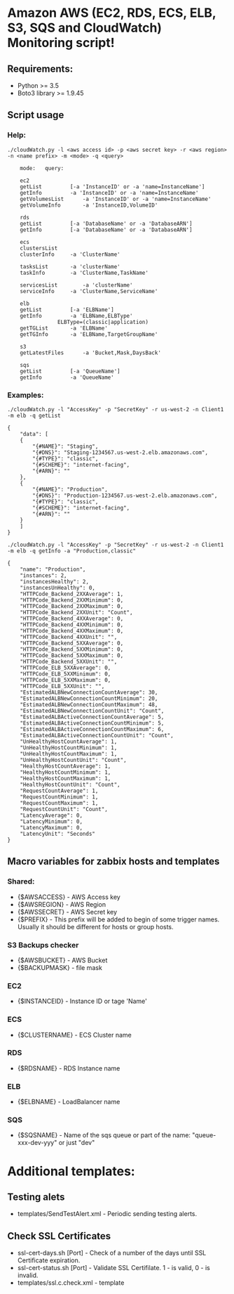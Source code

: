 # Amazon AWS (EC2, RDS, ECS, ELB, S3, SQS and CloudWatch) Monitoring script!

## Requirements:
 * Python >= 3.5
 * Boto3 library >= 1.9.45

## Script usage

### Help:

~~~
./cloudWatch.py -l <aws access id> -p <aws secret key> -r <aws region> -n <name prefix> -m <mode> -q <query>

    mode:	query:

    ec2
	getList			[-a 'InstanceID' or -a 'name=InstanceName']
	getInfo			-a 'InstanceID' or -a 'name=InstanceName'
	getVolumesList		-a 'InstanceID' or -a 'name=InstanceName'
	getVolumeInfo		-a 'InstanceID,VolumeID'
 
    rds
	getList			[-a 'DatabaseName' or -a 'DatabaseARN']
	getInfo			[-a 'DatabaseName' or -a 'DatabaseARN']
 
    ecs
	clustersList
	clusterInfo		-a 'ClusterName'
 
	tasksList		-a 'clusterName'
	taskInfo		-a 'ClusterName,TaskName'
 
	servicesList		-a 'clusterName'
	serviceInfo		-a 'ClusterName,ServiceName'
 
    elb
	getList			[-a 'ELBName']
	getInfo			-a 'ELBName,ELBType'
			    ELBType=(classic|application)
	getTGList		-a 'ELBName'
	getTGInfo		-a 'ELBName,TargetGroupName'
 
    s3
	getLatestFiles		-a 'Bucket,Mask,DaysBack'
 
    sqs
	getList			[-a 'QueueName']
	getInfo			-a 'QueueName'
~~~

### Examples:

```./cloudWatch.py -l "AccessKey" -p "SecretKey" -r us-west-2 -n Client1 -m elb -q getList```

~~~
{
    "data": [
	{
	    "{#NAME}": "Staging",
	    "{#DNS}": "Staging-1234567.us-west-2.elb.amazonaws.com",
	    "{#TYPE}": "classic",
	    "{#SCHEME}": "internet-facing",
	    "{#ARN}": ""
	},
	{
	    "{#NAME}": "Production",
	    "{#DNS}": "Production-1234567.us-west-2.elb.amazonaws.com",
	    "{#TYPE}": "classic",
	    "{#SCHEME}": "internet-facing",
	    "{#ARN}": ""
	}
    ]
}
~~~

```./cloudWatch.py -l "AccessKey" -p "SecretKey" -r us-west-2 -n Client1 -m elb -q getInfo -a "Production,classic"```

~~~
{
    "name": "Production",
    "instances": 2,
    "instancesHealthy": 2,
    "instancesUnHealthy": 0,
    "HTTPCode_Backend_2XXAverage": 1,
    "HTTPCode_Backend_2XXMinimum": 0,
    "HTTPCode_Backend_2XXMaximum": 0,
    "HTTPCode_Backend_2XXUnit": "Count",
    "HTTPCode_Backend_4XXAverage": 0,
    "HTTPCode_Backend_4XXMinimum": 0,
    "HTTPCode_Backend_4XXMaximum": 0,
    "HTTPCode_Backend_4XXUnit": "",
    "HTTPCode_Backend_5XXAverage": 0,
    "HTTPCode_Backend_5XXMinimum": 0,
    "HTTPCode_Backend_5XXMaximum": 0,
    "HTTPCode_Backend_5XXUnit": "",
    "HTTPCode_ELB_5XXAverage": 0,
    "HTTPCode_ELB_5XXMinimum": 0,
    "HTTPCode_ELB_5XXMaximum": 0,
    "HTTPCode_ELB_5XXUnit": "",
    "EstimatedALBNewConnectionCountAverage": 30,
    "EstimatedALBNewConnectionCountMinimum": 20,
    "EstimatedALBNewConnectionCountMaximum": 48,
    "EstimatedALBNewConnectionCountUnit": "Count",
    "EstimatedALBActiveConnectionCountAverage": 5,
    "EstimatedALBActiveConnectionCountMinimum": 5,
    "EstimatedALBActiveConnectionCountMaximum": 6,
    "EstimatedALBActiveConnectionCountUnit": "Count",
    "UnHealthyHostCountAverage": 1,
    "UnHealthyHostCountMinimum": 1,
    "UnHealthyHostCountMaximum": 1,
    "UnHealthyHostCountUnit": "Count",
    "HealthyHostCountAverage": 1,
    "HealthyHostCountMinimum": 1,
    "HealthyHostCountMaximum": 1,
    "HealthyHostCountUnit": "Count",
    "RequestCountAverage": 1,
    "RequestCountMinimum": 1,
    "RequestCountMaximum": 1,
    "RequestCountUnit": "Count",
    "LatencyAverage": 0,
    "LatencyMinimum": 0,
    "LatencyMaximum": 0,
    "LatencyUnit": "Seconds"
}
~~~

## Macro variables for zabbix hosts and templates

### Shared:

* {$AWSACCESS} - AWS Access key
* {$AWSREGION} - AWS Region
* {$AWSSECRET} - AWS Secret key
* {$PREFIX}    - This prefix will be added to begin of some trigger names. Usually it should be different for hosts or group hosts.

### S3 Backups checker

* {$AWSBUCKET} - AWS Bucket
* {$BACKUPMASK} - file mask

### EC2

* {$INSTANCEID} - Instance ID or tage 'Name'

### ECS

* {$CLUSTERNAME} - ECS Cluster name

### RDS

* {$RDSNAME} - RDS Instance name

### ELB

* {$ELBNAME} - LoadBalancer name

### SQS

* {$SQSNAME} - Name of the sqs queue or part of the name: "queue-xxx-dev-yyy" or just "dev"

# Additional templates:

## Testing alets

* templates/SendTestAlert.xml - Periodic sending testing alerts.

## Check SSL Certificates

* ssl-cert-days.sh <DNSHostName> [Port] - Check of a number of the days until SSL Certificate expiration.
* ssl-cert-status.sh <DNSHostName> [Port] - Validate SSL Certifilate. 1 - is valid, 0 - is invalid.
* templates/ssl.c.check.xml - template
